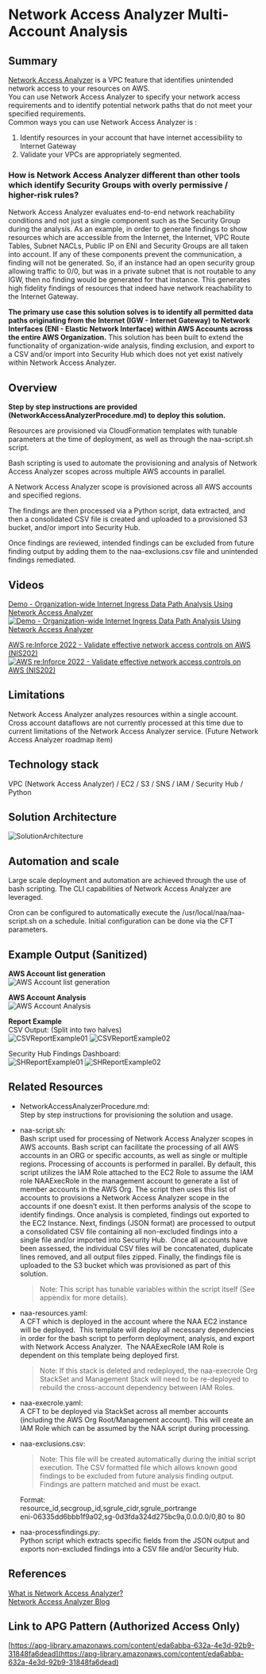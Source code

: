 # **Network Access Analyzer Multi-Account Analysis**

## **Summary**

[Network Access Analyzer](https://docs.aws.amazon.com/vpc/latest/network-access-analyzer/what-is-network-access-analyzer.html) is a VPC feature that identifies unintended network access to your resources on AWS.  
You can use Network Access Analyzer to specify your network access requirements and to identify potential network paths that do not meet your specified requirements.  
Common ways you can use Network Access Analyzer is :

1. Identify resources in your account that have internet accessibility to Internet Gateway
2. Validate your VPCs are appropriately segmented.

### **How is Network Access Analyzer different than other tools which identify Security Groups with overly permissive / higher-risk rules?**

Network Access Analyzer evaluates end-to-end network reachability conditions and not just a single component such as the Security Group during the analysis. As an example, in order to generate findings to show resources which are accessible from the Internet, the Internet, VPC Route Tables, Subnet NACLs, Public IP on ENI and Security Groups are all taken into account. If any of these components prevent the communication, a finding will not be generated. So, if an instance had an open security group allowing traffic to 0/0, but was in a private subnet that is not routable to any IGW, then no finding would be generated for that instance. This generates high fidelity findings of resources that indeed have network reachability to the Internet Gateway.

**The primary use case this solution solves is to identify all permitted data paths originating from the Internet (IGW - Internet Gateway) to Network Interfaces (ENI - Elastic Network Interface) within AWS Accounts across the entire AWS Organization.**
This solution has been built to extend the functionality of organization-wide analysis, finding exclusion, and export to a CSV and/or import into Security Hub which does not yet exist natively within Network Access Analyzer.  

## **Overview**

**Step by step instructions are provided (NetworkAccessAnalyzerProcedure.md) to deploy this solution.**

Resources are provisioned via CloudFormation templates with tunable parameters at the time of deployment, as well as through the naa-script.sh script.  

Bash scripting is used to automate the provisioning and analysis of Network Access Analyzer scopes across multiple AWS accounts in parallel.  

A Network Access Analyzer scope is provisioned across all AWS accounts and specified regions.  

The findings are then processed via a Python script, data extracted, and then a consolidated CSV file is created and uploaded to a provisioned S3 bucket, and/or import into Security Hub.  

Once findings are reviewed, intended findings can be excluded from future finding output by adding them to the naa-exclusions.csv file and unintended findings remediated.

## **Videos**

[Demo - Organization-wide Internet Ingress Data Path Analysis Using Network Access Analyzer](https://youtu.be/1IFNZWy4iy0)  
[![Demo - Organization-wide Internet Ingress Data Path Analysis Using Network Access Analyzer](docs/images/NAADemoThumbnail.png)](https://youtu.be/1IFNZWy4iy0)  

[AWS re:Inforce 2022 - Validate effective network access controls on AWS (NIS202)](https://youtu.be/aN2P2zeQek0)  
[![AWS re:Inforce 2022 - Validate effective network access controls on AWS (NIS202)](docs/images/NAAReinforceThumbnail.png)](https://youtu.be/aN2P2zeQek0)  

## **Limitations**

Network Access Analyzer analyzes resources within a single account.  
Cross account dataflows are not currently processed at this time due to current limitations of the Network Access Analyzer service. (Future Network Access Analyzer roadmap item)

## **Technology stack**

VPC (Network Access Analyzer) / EC2 / S3 / SNS  / IAM / Security Hub / Python

## **Solution Architecture**

![SolutionArchitecture](docs/images/NAAAnalysisArchitecture.png)

## **Automation and scale**

Large scale deployment and automation are achieved through the use of bash scripting.  The CLI capabilities of Network Access Analyzer are leveraged.

Cron can be configured to automatically execute the /usr/local/naa/naa-script.sh on a schedule.  Initial configuration can be done via the CFT parameters.

## **Example Output (Sanitized)**

**AWS Account list generation**  
![AWS Account list generation](docs/images/AWSAccountInventory.png)

**AWS Account Analysis**  
![AWS Account Analysis](docs/images/AWSAccountAnalysis.png)

**Report Example**  
CSV Output: (Split into two halves)  
![CSVReportExample01](docs/images/CSVReportExample01.png)
![CSVReportExample02](docs/images/CSVReportExample02.png)

Security Hub Findings Dashboard:  
![SHReportExample01](docs/images/SHReportExample01.png)
![SHReportExample02](docs/images/SHReportExample02.png)

## **Related Resources**

- NetworkAccessAnalyzerProcedure.md:  
    Step by step instructions for provisioning the solution and usage.

- naa-script.sh:  
    Bash script used for processing of Network Access Analyzer scopes in AWS accounts.  Bash script can facilitate the processing of all AWS accounts in an ORG or specific accounts, as well as single or multiple regions. Processing of accounts is performed in parallel. By default, this script utilizes the IAM Role attached to the EC2 Role to assume the IAM role NAAExecRole in the management account to generate a list of member accounts in the AWS Org. The script then uses this list of accounts to provisions a Network Access Analyzer scope in the accounts if one doesn’t exist.  It then performs analysis of the scope to identify findings. Once analysis is completed, findings out exported to the EC2 Instance.  Next, findings (JSON format) are processed to output a consolidated CSV file containing all non-excluded findings into a single file and/or imported into Security Hub.  Once all accounts have been assessed, the individual CSV files will be concatenated, duplicate lines removed, and all output files zipped. Finally, the findings file is uploaded to the S3 bucket which was provisioned as part of this solution.
    >Note: This script has tunable variables within the script itself (See appendix for more details).

- naa-resources.yaml:  
    A CFT which is deployed in the account where the NAA EC2 instance will be deployed.  This template will deploy all necessary dependencies in order for the bash script to perform deployment, analysis, and export with Network Access Analyzer.  The NAAExecRole IAM Role is dependent on this template being deployed first.  
    >Note: If this stack is deleted and redeployed, the naa-execrole Org StackSet and Management Stack will need to be re-deployed to rebuild the cross-account dependency between IAM Roles.

- naa-execrole.yaml:  
    A CFT to be deployed via StackSet across all member accounts (including the AWS Org Root/Management account). This will create an IAM Role which can be assumed by the NAA script during processing.

- naa-exclusions.csv:  
    >Note: This file will be created automatically during the initial script execution.
    The CSV formatted file which allows known good findings to be excluded from future analysis finding output. Findings are pattern matched and must be exact.  

    Format:  
    resource_id,secgroup_id,sgrule_cidr,sgrule_portrange  
    eni-06335dd6bbb1f9a02,sg-0d3fda324d275bc9a,0.0.0.0/0,80 to 80  

- naa-processfindings.py:  
    Python script which extracts specific fields from the JSON output and exports non-excluded findings into a CSV file and/or Security Hub.

## **References**

[What is Network Access Analyzer?](https://docs.aws.amazon.com/vpc/latest/network-access-analyzer/what-is-network-access-analyzer.html)  
[Network Access Analyzer Blog](https://aws.amazon.com/blogs/aws/new-amazon-vpc-network-access-analyzer/)

## **Link to APG Pattern (Authorized Access Only)**

[https://apg-library.amazonaws.com/content/eda6abba-632a-4e3d-92b9-31848fa6dead](https://apg-library.amazonaws.com/content/eda6abba-632a-4e3d-92b9-31848fa6dead)
